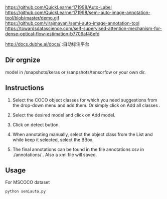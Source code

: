 https://github.com/QuickLearner171998/Auto-Label  
https://github.com/QuickLearner171998/semi-auto-image-annotation-tool/blob/master/demo.gif  
https://github.com/virajmavani/semi-auto-image-annotation-tool  
https://towardsdatascience.com/self-supervised-attention-mechanism-for-dense-optical-flow-estimation-b7709af48efd   

http://docs.dubhe.ai/docs/   :自动标注平台

## Dir orgnize
model in /snapshots/keras or /sanpshots/tensorfow or your own dir.

## Instructions
1) Select the COCO object classes for which you need suggestions from the drop-down menu and add them. Or simply click on Add all classes .  

2) Select the desired model and click on Add model.

3) Click on detect button.

4) When annotating manually, select the object class from the List and while keep it selected, select the BBox.

5) The final annotations can be found in the file annotations.csv in ./annotations/ . Also a xml file will saved.

## Usage
For MSCOCO dataset  
```
python semiauto.py  
```
